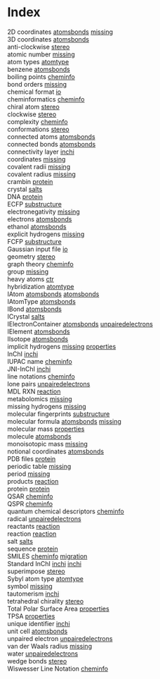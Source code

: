 # Index


2D coordinates [atomsbonds](atomsbonds.md#tp6) [missing](missing.md#tp15)<br />
3D coordinates [atomsbonds](atomsbonds.md#tp7)<br />
anti-clockwise [stereo](stereo.md#tp8)<br />
atomic number [missing](missing.md#tp1)<br />
atom types [atomtype](atomtype.md#tp1)<br />
benzene [atomsbonds](atomsbonds.md#tp13)<br />
boiling points [cheminfo](cheminfo.md#tp2)<br />
bond orders [missing](missing.md#tp11)<br />
chemical format [io](io.md#tp1)<br />
cheminformatics [cheminfo](cheminfo.md#tp1)<br />
chiral atom [stereo](stereo.md#tp6)<br />
clockwise [stereo](stereo.md#tp7)<br />
complexity [cheminfo](cheminfo.md#tp11)<br />
conformations [stereo](stereo.md#tp2)<br />
connected atoms [atomsbonds](atomsbonds.md#tp16)<br />
connected bonds [atomsbonds](atomsbonds.md#tp17)<br />
connectivity layer [inchi](inchi.md#tp5)<br />
coordinates [missing](missing.md#tp16)<br />
covalent radii [missing](missing.md#tp10)<br />
covalent radius [missing](missing.md#tp6)<br />
crambin [protein](protein.md#tp4)<br />
crystal [salts](salts.md#tp2)<br />
DNA [protein](protein.md#tp2)<br />
ECFP [substructure](substructure.md#tp2)<br />
electronegativity [missing](missing.md#tp8)<br />
electrons [atomsbonds](atomsbonds.md#tp14)<br />
ethanol [atomsbonds](atomsbonds.md#tp12)<br />
explicit hydrogens [missing](missing.md#tp14)<br />
FCFP [substructure](substructure.md#tp3)<br />
Gaussian input file [io](io.md#tp2)<br />
geometry [stereo](stereo.md#tp1)<br />
graph theory [cheminfo](cheminfo.md#tp9)<br />
group [missing](missing.md#tp4)<br />
heavy atoms [ctr](ctr.md#tp1)<br />
hybridization [atomtype](atomtype.md#tp2)<br />
IAtom [atomsbonds](atomsbonds.md#tp1) [atomsbonds](atomsbonds.md#tp2)<br />
IAtomType [atomsbonds](atomsbonds.md#tp5)<br />
IBond [atomsbonds](atomsbonds.md#tp10)<br />
ICrystal [salts](salts.md#tp3)<br />
IElectronContainer [atomsbonds](atomsbonds.md#tp11) [unpairedelectrons](unpairedelectrons.md#tp1)<br />
IElement [atomsbonds](atomsbonds.md#tp3)<br />
IIsotope [atomsbonds](atomsbonds.md#tp4)<br />
implicit hydrogens [missing](missing.md#tp13) [properties](properties.md#tp2)<br />
InChI [inchi](inchi.md#tp1)<br />
IUPAC name [cheminfo](cheminfo.md#tp5)<br />
JNI-InChI [inchi](inchi.md#tp2)<br />
line notations [cheminfo](cheminfo.md#tp6)<br />
lone pairs [unpairedelectrons](unpairedelectrons.md#tp2)<br />
MDL RXN [reaction](reaction.md#tp4)<br />
metabolomics [missing](missing.md#tp18)<br />
missing hydrogens [missing](missing.md#tp12)<br />
molecular fingerprints [substructure](substructure.md#tp1)<br />
molecular formula [atomsbonds](atomsbonds.md#tp18) [missing](missing.md#tp17)<br />
molecular mass [properties](properties.md#tp1)<br />
molecule [atomsbonds](atomsbonds.md#tp15)<br />
monoisotopic mass [missing](missing.md#tp9)<br />
notional coordinates [atomsbonds](atomsbonds.md#tp9)<br />
PDB files [protein](protein.md#tp3)<br />
periodic table [missing](missing.md#tp3)<br />
period [missing](missing.md#tp5)<br />
products [reaction](reaction.md#tp3)<br />
protein [protein](protein.md#tp1)<br />
QSAR [cheminfo](cheminfo.md#tp3)<br />
QSPR [cheminfo](cheminfo.md#tp4)<br />
quantum chemical descriptors [cheminfo](cheminfo.md#tp10)<br />
radical [unpairedelectrons](unpairedelectrons.md#tp5)<br />
reactants [reaction](reaction.md#tp2)<br />
reaction [reaction](reaction.md#tp1)<br />
salt [salts](salts.md#tp1)<br />
sequence [protein](protein.md#tp5)<br />
SMILES [cheminfo](cheminfo.md#tp8) [migration](migration.md#tp1)<br />
Standard InChI [inchi](inchi.md#tp4) [inchi](inchi.md#tp6)<br />
superimpose [stereo](stereo.md#tp3)<br />
Sybyl atom type [atomtype](atomtype.md#tp3)<br />
symbol [missing](missing.md#tp2)<br />
tautomerism [inchi](inchi.md#tp3)<br />
tetrahedral chirality [stereo](stereo.md#tp5)<br />
Total Polar Surface Area [properties](properties.md#tp3)<br />
TPSA [properties](properties.md#tp4)<br />
unique identifier [inchi](inchi.md#tp7)<br />
unit cell [atomsbonds](atomsbonds.md#tp8)<br />
unpaired electron [unpairedelectrons](unpairedelectrons.md#tp4)<br />
van der Waals radius [missing](missing.md#tp7)<br />
water [unpairedelectrons](unpairedelectrons.md#tp3)<br />
wedge bonds [stereo](stereo.md#tp4)<br />
Wiswesser Line Notation [cheminfo](cheminfo.md#tp7)
